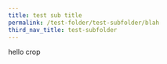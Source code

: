 ```yaml
---
title: test sub title
permalink: /test-folder/test-subfolder/blah
third_nav_title: test-subfolder
---
```

hello crop